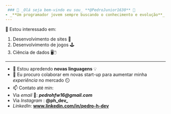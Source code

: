 ```yaml
---
 ### 👋 _Olá seja bem-vindo eu sou_ **@PedroJunior1630** 🙂
- _**Um programador jovem sempre buscando o conhecimento e evolução**_
---
```

👀 Estou interessado em:
  1. Desenvolvimento de sites 🚀
  2. Desenvolvimento de jogos 🕹️
  3. Ciência de dados 🖥️🖱️
---
- 🌱 Estou apredendo **novas linguagens** 💡
- 💞️ Eu procuro colaborar em novas start-up para aumentar minha *experiência* no mercado ⏲️
- 📫 Contato até min:
- Via *email* 📧:  **_pedrohfw16@gmail.com_**
- Via *Instagram* : **@ph_dev_**
- *LinkedIn*: **www.linkedin.com/in/pedro-h-dev**

<!---
PedroJunior1630/PedroJunior1630 is a ✨ special ✨ repository because its `README.md` (this file) appears on your GitHub profile.
You can click the Preview link to take a look at your changes.
--->
